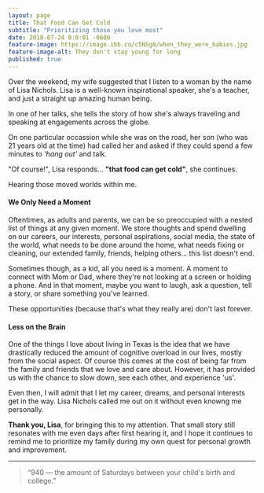 ```yaml
---
layout: page
title: That Food Can Get Cold
subtitle: "Prioritizing those you love most"
date: 2018-07-24 0:0:01 -0600
feature-image: https://image.ibb.co/c5NSg8/when_they_were_babies.jpg
feature-image-alt: They don't stay young for long
published: true
---
```


Over the weekend, my wife suggested that I listen to a woman by the name of Lisa Nichols. Lisa is a well-known inspirational speaker, she's a teacher, and just a straight up amazing human being.

In one of her talks, she tells the story of how she's always traveling and speaking at engagements across the globe.

On one particular occassion while she was on the road, her son (who was 21 years old at the time) had called her and asked if they could spend a few minutes to _'hang out'_ and talk.

"Of course!", Lisa responds... **"that food can get cold"**, she continues.

Hearing those moved worlds within me.

#### We Only Need a Moment
Oftentimes, as adults and parents, we can be so preoccupied with a nested list of things at any given moment. We store thoughts and spend dwelling on our careers, our interests, personal aspirations, social media, the state of the world, what needs to be done around the home, what needs fixing or cleaning, our extended family, friends, helping others... this list doesn't end.

Sometimes though, as a kid, all you need is a moment. A moment to connect with Mom or Dad, where they're not looking at a screen or holding a phone. And in that moment, maybe you want to laugh, ask a question, tell a story, or share something you've learned.

These opportunities (because that's what they really are) don't last forever.

#### Less on the Brain
One of the things I love about living in Texas is the idea that we have drastically reduced the amount of cognitive overload in our lives, mostly from the social aspect. Of course this comes at the cost of being far from the family and friends that we love and care about. However, it has provided us with the chance to slow down, see each other, and experience 'us'.

Even then, I will admit that I let my career, dreams, and personal interests get in the way. Lisa Nichols called me out on it without even knowng me personally.

**Thank you, Lisa**, for bringing this to my attention. That small story still resonates with me even days after first hearing it, and I hope it continues to remind me to prioritize my family during my own quest for personal growth and improvement.


<hr class="divider_elipses">

<blockquote>“940 &mdash; the amount of Saturdays between your child's birth and college.”</blockquote>
